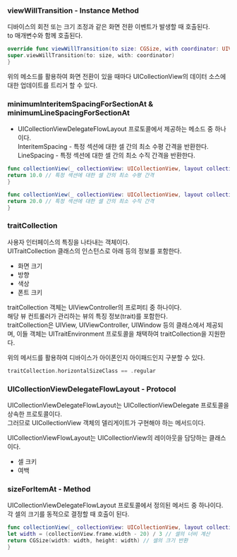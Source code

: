 ### viewWillTransition - Instance Method
디바이스의 회전 또는 크기 조정과 같은 화면 전환 이벤트가 발생할 때 호출된다.<br>
to 매개변수와 함께 호출된다.<br>
```swift
override func viewWillTransition(to size: CGSize, with coordinator: UIViewControllerTransitionCoordinator) {
super.viewWillTransition(to: size, with: coordinator)
}
```
위의 메소드를 활용하여 화면 전환이 있을 때마다 UICollectionView의 데이터 소스에 대한 업데이트를 트리거 할 수 있다.<br>
### minimumInteritemSpacingForSectionAt & minimumLineSpacingForSectionAt
- UICollectionViewDelegateFlowLayout 프로토콜에서 제공하는 메소드 중 하나이다.<br>
InteritemSpacing - 특정 섹션에 대한 셀 간의 최소 수평 간격을 반환한다.<br>
LineSpacing - 특정 섹션에 대한 셀 간의 최소 수직 간격을 반환한다.<br>

```swift
func collectionView(_ collectionView: UICollectionView, layout collectionViewLayout: UICollectionViewLayout, minimumInteritemSpacingForSectionAt section: Int) -> CGFloat {
return 10.0 // 특정 섹션에 대한 셀 간의 최소 수평 간격
}
```

```swift
func collectionView(_ collectionView: UICollectionView, layout collectionViewLayout: UICollectionViewLayout, minimumLineSpacingForSectionAt section: Int) -> CGFloat {
return 20.0 // 특정 섹션에 대한 셀 간의 최소 수직 간격
}

```
### traitCollection
사용자 인터페이스의 특징을 나타내는 객체이다.<br>
UITraitCollection 클래스의 인스턴스로 아래 등의 정보를 포함한다.<br>
- 화면 크기
- 방향
- 색상
- 폰트 크키

traitCollection 객체는 UIViewController의 프로퍼티 중 하나이다.<br>
해당 뷰 컨트롤러가 관리하는 뷰의 특징 정보(trait)를 포함한다.<br>
traitCollection은 UIView, UIViewController, UIWindow 등의 클래스에서 제공되며, 이들 객체는 UITraitEnvironment 프로토콜을 채택하여 traitCollection을 지원한다.<br>

위의 메서드를 활용하여 디바이스가 아이폰인지 아이패드인지 구분할 수 있다.<br>
```swift
traitCollection.horizontalSizeClass == .regular
```
### UICollectionViewDelegateFlowLayout - Protocol
UICollectionViewDelegateFlowLayout는 UICollectionViewDelegate 프로토콜을 상속한 프로토콜이다.<br>
그러므로 UICollectionView 객체의 델리게이트가 구현해야 하는 메서드이다.<br>

UICollectionViewFlowLayout는 UICollectionView의 레이아웃을 담당하는 클래스이다.<br>
- 셀 크키
- 여백

### sizeForItemAt - Method
UICollectionViewDelegateFlowLayout 프로토콜에서 정의된 메서드 중 하나이다.<br>
각 셀의 크기를 동적으로 결정할 때 호출이 된다.<br>
```swift
func collectionView(_ collectionView: UICollectionView, layout collectionViewLayout: UICollectionViewLayout, sizeForItemAt indexPath: IndexPath) -> CGSize {
let width = (collectionView.frame.width - 20) / 3 // 셀의 너비 계산
return CGSize(width: width, height: width) // 셀의 크기 반환
}
```
